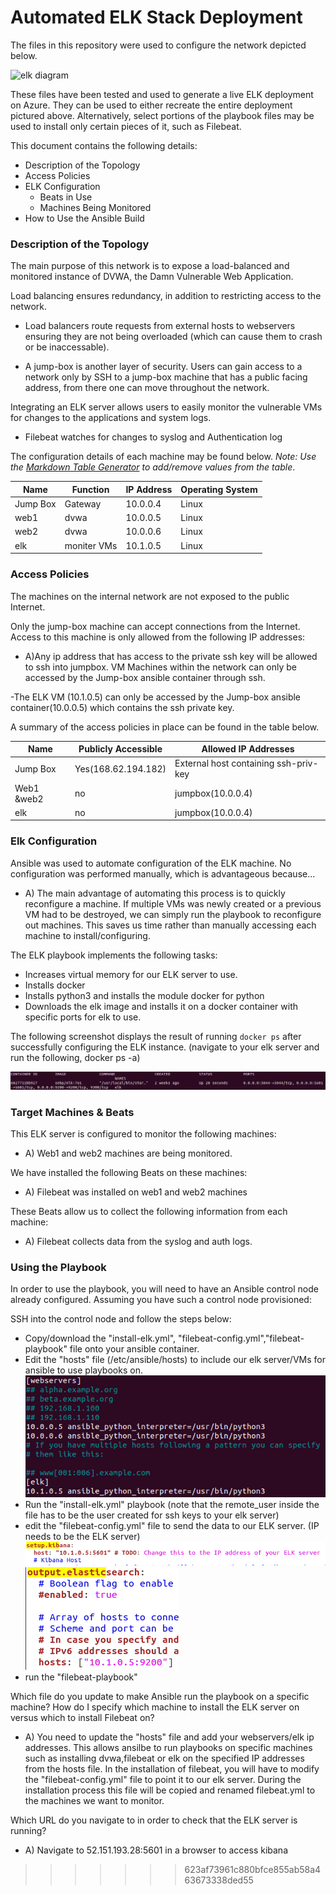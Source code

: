 # Automated ELK Stack Deployment

The files in this repository were used to configure the network depicted below.

![elk diagram](images/ELK+network.jpg)

These files have been tested and used to generate a live ELK deployment on Azure. They can be used to either recreate the entire deployment pictured above. Alternatively, select portions of the playbook files may be used to install only certain pieces of it, such as Filebeat.



This document contains the following details:
- Description of the Topology
- Access Policies
- ELK Configuration
  - Beats in Use
  - Machines Being Monitored
- How to Use the Ansible Build


### Description of the Topology

The main purpose of this network is to expose a load-balanced and monitored instance of DVWA, the Damn Vulnerable Web Application.

Load balancing ensures redundancy, in addition to restricting access to the network.
- Load balancers route requests from external hosts to webservers ensuring they are not being overloaded (which can cause them to crash or be inaccessable). 

- A jump-box is another layer of security. Users can gain access to a network only by SSH to a jump-box machine that has a public facing address, from there one can move throughout the network.   

Integrating an ELK server allows users to easily monitor the vulnerable VMs for changes to the applications and system logs.
- Filebeat watches for changes to syslog and Authentication log



The configuration details of each machine may be found below.
_Note: Use the [Markdown Table Generator](http://www.tablesgenerator.com/markdown_tables) to add/remove values from the table_.

| Name     | Function  | IP Address | Operating System |
|----------|-----------|------------|------------------|
| Jump Box | Gateway   |  10.0.0.4  | Linux            |
| web1     |   dvwa    |  10.0.0.5  | Linux            |
| web2     |   dvwa    |  10.0.0.6  | Linux            |
| elk      |moniter VMs|  10.1.0.5  | Linux            |


### Access Policies

The machines on the internal network are not exposed to the public Internet. 

Only the jump-box machine can accept connections from the Internet. Access to this machine is only allowed from the following IP addresses:

- A)Any ip address that has access to the private ssh key will be allowed to ssh into jumpbox.
VM Machines within the network can only be accessed by the Jump-box ansible container through ssh.

-The ELK VM (10.1.0.5) can only be accessed by the Jump-box ansible container(10.0.0.5) which contains the ssh private key.


A summary of the access policies in place can be found in the table below.

| Name     | Publicly Accessible | Allowed IP Addresses                 |
|----------|---------------------|--------------------------------------|
| Jump Box | Yes(168.62.194.182) | External host containing ssh-priv-key|
|Web1 &web2| no                  |  jumpbox(10.0.0.4)                   |
|   elk    | no                  |  jumpbox(10.0.0.4)                   |

### Elk Configuration

Ansible was used to automate configuration of the ELK machine. No configuration was performed manually, which is advantageous because...

- A) The main advantage of automating this process is to quickly reconfigure a machine. If multiple VMs was newly created or a previous VM had to be destroyed, we can simply run the playbook to reconfigure out machines. This saves us time rather than manually accessing each machine to install/configuring.

The ELK playbook implements the following tasks:
- Increases virtual memory for our ELK server to use.
- Installs docker
- Installs python3 and installs the module docker for python
- Downloads the elk image and installs it on a docker container with specific ports for elk to use.

The following screenshot displays the result of running `docker ps` after successfully configuring the ELK instance. (navigate to your elk server and run the following,  docker ps -a)

![elk display status](images/elk_docker_display.png)

### Target Machines & Beats
This ELK server is configured to monitor the following machines:
- A) Web1 and web2 machines are being monitored.

We have installed the following Beats on these machines:
- A) Filebeat was installed on web1 and web2 machines

These Beats allow us to collect the following information from each machine:
- A) Filebeat collects data from the syslog and auth logs. 

### Using the Playbook
In order to use the playbook, you will need to have an Ansible control node already configured. Assuming you have such a control node provisioned: 

SSH into the control node and follow the steps below:
- Copy/download the "install-elk.yml", "filebeat-config.yml","filebeat-playbook" file onto your ansible container.
- Edit the "hosts" file (/etc/ansible/hosts) to include our elk server/VMs for ansible to use playbooks on.
![hosts edit file](images/hosts_edit.png)
- Run the "install-elk.yml" playbook (note that the remote_user inside the file has to be the user created for ssh keys to your elk server)
- edit the "filebeat-config.yml" file to send the data to our ELK server. (IP needs to be the ELK server)
![filebeat config edit](images/IP_change_filebeat_configP1.png)
![filebeat config edit](images/IP_change_filebeat_configP2.png)
- run the "filebeat-playbook"


Which file do you update to make Ansible run the playbook on a specific machine? How do I specify which machine to install the ELK server on versus which to install Filebeat on?

- A) You need to update the "hosts" file and add your webservers/elk ip addresses. This allows ansilbe to run playbooks on specific machines such as installing dvwa,filebeat or elk on the specified IP addresses from the hosts file. In the installation of filebeat,  you will have to modify the "filebeat-config.yml" file to point it to our elk server. During the installation process this file will be copied and renamed filebeat.yml to the machines we want to monitor.

Which URL do you navigate to in order to check that the ELK server is running?

- A) Navigate to 52.151.193.28:5601 in a browser to access kibana



 

>>>>>>> 623af73961c880bfce855ab58a463673338ded55
